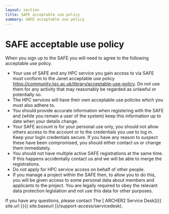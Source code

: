 ```yaml
---
layout: section
title: SAFE acceptable use policy
summary: SAFE acceptable use policy 
---
```


# SAFE acceptable use policy


When you sign up to the SAFE you will need to agree to the following acceptable use policy.

*    Your use of SAFE and any HPC service you gain access to via SAFE must conform to the Janet acceptable use policy https://community.jisc.ac.uk/library/acceptable-use-policy. Do not use them for any activity that may reasonably be regarded as unlawful or potentially so.
*    The HPC services will have their own acceptable use policies which you must also adhere to.
*    You should provide accurate information when registering with the SAFE and (while you remain a user of the system) keep this information up to date when your details change.
*    Your SAFE account is for your personal use only, you should not allow others access to the account or to the credentials you use to log in. Keep your login credentials secure. If you have any reason to suspect these have been compromised, you should either contact us or change them immediately.
*    You should not have multiple active SAFE registrations at the same time. If this happens accidentally contact us and we will be able to merge the registrations.
*    Do not apply for HPC service access on behalf of other people.
*    If you manage a project within the SAFE then, to allow you to do this, you will be given access to some personal data about members and applicants to the project. You are legally required to obey the relevant data protection legislation and not use this data for other purposes.

If you have any questions, please contact The [ ARCHER2 Service Desk]({{ site.url }}{{ site.baseurl }}/support-access/servicedesk).
